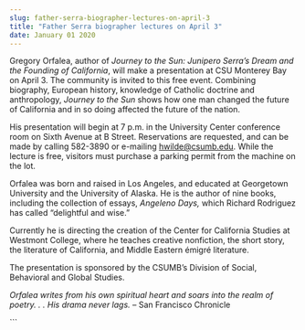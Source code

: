```yaml
---
slug: father-serra-biographer-lectures-on-april-3
title: "Father Serra biographer lectures on April 3"
date: January 01 2020
---
```


 
<p>
  Gregory Orfalea, author of
  <em
    >Journey to the Sun: Junipero Serra’s Dream and the Founding of
    California</em
  >, will make a presentation at CSU Monterey Bay on April 3. The community is
  invited to this free event. Combining biography, European history, knowledge
  of Catholic doctrine and anthropology, <em>Journey to the Sun</em> shows how
  one man changed the future of California and in so doing affected the future
  of the nation.
</p>
<p>
  His presentation will begin at 7 p.m. in the University Center conference room
  on Sixth Avenue at B Street. Reservations are requested, and can be made by
  calling 582-3890 or e-mailing
  <a
    href="&#109;&#97;&#x69;&#x6c;&#x74;&#111;&#58;&#x68;&#x77;&#x69;&#108;&#100;&#x65;&#x40;&#x63;&#115;&#117;&#x6d;&#x62;&#x2e;&#101;&#100;&#x75;"
    >hwilde@csumb.edu</a
  >. While the lecture is free, visitors must purchase a parking permit from the
  machine on the lot.
</p>
<p>
  Orfalea was born and raised in Los Angeles, and educated at Georgetown
  University and the University of Alaska. He is the author of nine books,
  including the collection of essays, <em>Angeleno Days,</em> which Richard
  Rodriguez has called “delightful and wise.”
</p>
<p>
  Currently he is directing the creation of the Center for California Studies at
  Westmont College, where he teaches creative nonfiction, the short story, the
  literature of California, and Middle Eastern émigré literature.
</p>
<p>
  The presentation is sponsored by the CSUMB’s Division of Social, Behavioral
  and Global Studies.
</p>
<p>
  <em
    >Orfalea writes from his own spiritual heart and soars into the realm of
    poetry. . . His drama never lags.</em
  >
  – San Francisco Chronicle
</p>
```
